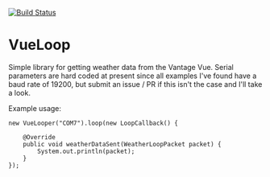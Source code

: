 [![Build Status](https://travis-ci.org/berry120/VueLoop.svg?branch=master)](https://travis-ci.org/berry120/VueLoop)

VueLoop
=======

Simple library for getting weather data from the Vantage Vue. Serial parameters are hard coded at present since all examples I've found have a baud rate of 19200, but submit an issue / PR if this isn't the case and I'll take a look.

Example usage:

    new VueLooper("COM7").loop(new LoopCallback() {
    
        @Override
        public void weatherDataSent(WeatherLoopPacket packet) {
            System.out.println(packet);
        }
    });
